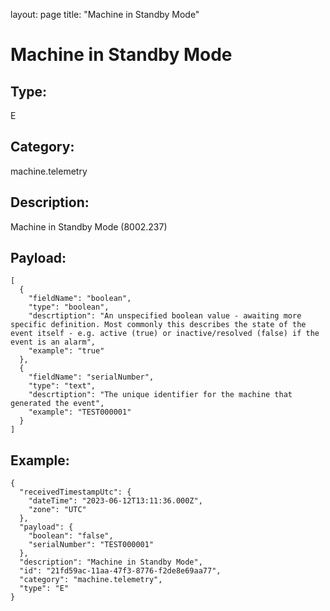 layout: page
title: "Machine in Standby Mode"

# Machine in Standby Mode

## Type:

E

## Category:

machine.telemetry

## Description: 

Machine in Standby Mode (8002.237)

## Payload:

```
[
  {
    "fieldName": "boolean",
    "type": "boolean",
    "descrtiption": "An unspecified boolean value - awaiting more specific definition. Most commonly this describes the state of the event itself - e.g. active (true) or inactive/resolved (false) if the event is an alarm",
    "example": "true"
  },
  {
    "fieldName": "serialNumber",
    "type": "text",
    "descrtiption": "The unique identifier for the machine that generated the event",
    "example": "TEST000001"
  }
]
```

## Example:

```
{
  "receivedTimestampUtc": {
    "dateTime": "2023-06-12T13:11:36.000Z",
    "zone": "UTC"
  },
  "payload": {
    "boolean": "false",
    "serialNumber": "TEST000001"
  },
  "description": "Machine in Standby Mode",
  "id": "21fd59ac-11aa-47f3-8776-f2de8e69aa77",
  "category": "machine.telemetry",
  "type": "E"
}
```
